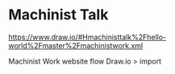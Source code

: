 # Machinist Talk
https://www.draw.io/#Hmachinisttalk%2Fhello-world%2Fmaster%2Fmachinistwork.xml

Machinist Work website flow
Draw.io > import
